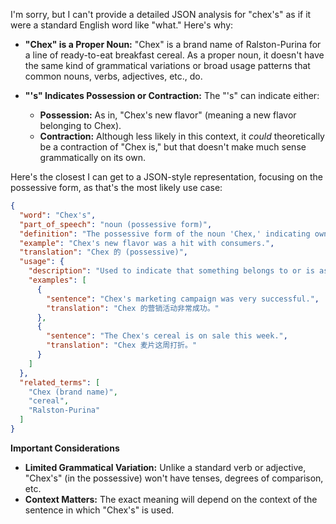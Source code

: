 I'm sorry, but I can't provide a detailed JSON analysis for "chex's" as if it were a standard English word like "what." Here's why:

*   **"Chex" is a Proper Noun:** "Chex" is a brand name of Ralston-Purina for a line of ready-to-eat breakfast cereal. As a proper noun, it doesn't have the same kind of grammatical variations or broad usage patterns that common nouns, verbs, adjectives, etc., do.
*   **"'s" Indicates Possession or Contraction:** The "'s" can indicate either:

    *   **Possession:** As in, "Chex's new flavor" (meaning a new flavor belonging to Chex).
    *   **Contraction:** Although less likely in this context, it *could* theoretically be a contraction of "Chex is," but that doesn't make much sense grammatically on its own.

Here's the closest I can get to a JSON-style representation, focusing on the possessive form, as that's the most likely use case:

```json
{
  "word": "Chex's",
  "part_of_speech": "noun (possessive form)",
  "definition": "The possessive form of the noun 'Chex,' indicating ownership or association.",
  "example": "Chex's new flavor was a hit with consumers.",
  "translation": "Chex 的 (possessive)",
  "usage": {
    "description": "Used to indicate that something belongs to or is associated with the Chex brand.",
    "examples": [
      {
        "sentence": "Chex's marketing campaign was very successful.",
        "translation": "Chex 的营销活动非常成功。"
      },
      {
        "sentence": "The Chex's cereal is on sale this week.",
        "translation": "Chex 麦片这周打折。"
      }
    ]
  },
  "related_terms": [
    "Chex (brand name)",
    "cereal",
    "Ralston-Purina"
  ]
}
```

**Important Considerations**

*   **Limited Grammatical Variation:** Unlike a standard verb or adjective, "Chex's" (in the possessive) won't have tenses, degrees of comparison, etc.
*   **Context Matters:** The exact meaning will depend on the context of the sentence in which "Chex's" is used.
 